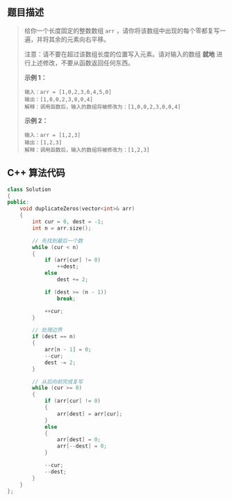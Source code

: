 ## 题目描述

> 给你一个长度固定的整数数组 `arr` ，请你将该数组中出现的每个零都复写一遍，并将其余的元素向右平移。
>
> 注意：请不要在超过该数组长度的位置写入元素。请对输入的数组 **就地** 进行上述修改，不要从函数返回任何东西。
>
>  
>
> **示例 1：**
>
> ```
> 输入：arr = [1,0,2,3,0,4,5,0]
> 输出：[1,0,0,2,3,0,0,4]
> 解释：调用函数后，输入的数组将被修改为：[1,0,0,2,3,0,0,4]
> ```
>
> **示例 2：**
>
> ```
> 输入：arr = [1,2,3]
> 输出：[1,2,3]
> 解释：调用函数后，输入的数组将被修改为：[1,2,3]
> ```



## C++ 算法代码

```c++
class Solution 
{
public:
    void duplicateZeros(vector<int>& arr) 
    {
        int cur = 0, dest = -1;
        int n = arr.size();

        // 先找到最后一个数
        while (cur < n)
        {
            if (arr[cur] != 0)
                ++dest;
            else
                dest += 2;

            if (dest >= (n - 1))
                break;

            ++cur;
        }

        // 处理边界
        if (dest == n)
        {
            arr[n - 1] = 0;
            --cur;
            dest -= 2;
        }

        // 从后向前完成复写
        while (cur >= 0)
        {
            if (arr[cur] != 0)
            {
                arr[dest] = arr[cur];  
            }
            else
            {
                arr[dest] = 0;
                arr[--dest] = 0;
            }    

            --cur;
            --dest;
        }
    }
};
```

